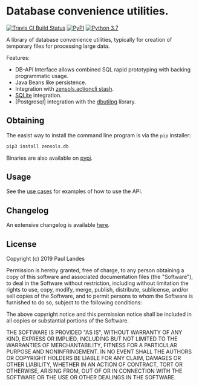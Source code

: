 # Database convenience utilities.

[![Travis CI Build Status][travis-badge]][travis-link]
[![PyPI][pypi-badge]][pypi-link]
[![Python 3.7][python37-badge]][python37-link]

A library of database convenience utilities, typically for creation of
temporary files for processing large data.

Features:
* DB-API Interface allows combined SQL rapid prototyping with backing
  programmatic usage.
* Java Beans like persistence.
* Integration with [zensols.actioncli stash].
* [SQLite] integration.
* [Postgresql] integration with the [dbutilpg] library.


## Obtaining

The easist way to install the command line program is via the `pip` installer:
```bash
pip3 install zensols.db
```

Binaries are also available on [pypi].


## Usage

See the [use cases](test/python/test_sqlite.py) for examples of how to
use the API.


## Changelog

An extensive changelog is available [here](CHANGELOG.md).


## License

Copyright (c) 2019 Paul Landes

Permission is hereby granted, free of charge, to any person obtaining a copy of
this software and associated documentation files (the "Software"), to deal in
the Software without restriction, including without limitation the rights to
use, copy, modify, merge, publish, distribute, sublicense, and/or sell copies
of the Software, and to permit persons to whom the Software is furnished to do
so, subject to the following conditions:

The above copyright notice and this permission notice shall be included in all
copies or substantial portions of the Software.

THE SOFTWARE IS PROVIDED "AS IS", WITHOUT WARRANTY OF ANY KIND, EXPRESS OR
IMPLIED, INCLUDING BUT NOT LIMITED TO THE WARRANTIES OF MERCHANTABILITY,
FITNESS FOR A PARTICULAR PURPOSE AND NONINFRINGEMENT. IN NO EVENT SHALL THE
AUTHORS OR COPYRIGHT HOLDERS BE LIABLE FOR ANY CLAIM, DAMAGES OR OTHER
LIABILITY, WHETHER IN AN ACTION OF CONTRACT, TORT OR OTHERWISE, ARISING FROM,
OUT OF OR IN CONNECTION WITH THE SOFTWARE OR THE USE OR OTHER DEALINGS IN THE
SOFTWARE.


<!-- links -->
[travis-link]: https://travis-ci.org/plandes/dbutil
[travis-badge]: https://travis-ci.org/plandes/dbutil.svg?branch=master
[pypi]: https://pypi.org/project/zensols.db/
[pypi-link]: https://pypi.python.org/pypi/zensols.db
[pypi-badge]: https://img.shields.io/pypi/v/zensols.db.svg
[python37-badge]: https://img.shields.io/badge/python-3.7-blue.svg
[python37-link]: https://www.python.org/downloads/release/python-370

[zensols.actioncli stash]: https://github.com/plandes/actioncli/blob/master/src/python/zensols/actioncli/persist.py#L283
[SQLite]: https://www.sqlite.org/index.html

[Postgreql]: https://www.postgresql.org
[dbutilpg]: https://github.com/plandes/dbutilpg
